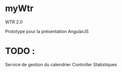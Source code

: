 myWtr
=====

WTR 2.0

Prototype pour la présentation AngularJS

TODO : 
=====
Service de gestion du calendrier
Controller Statistiques
